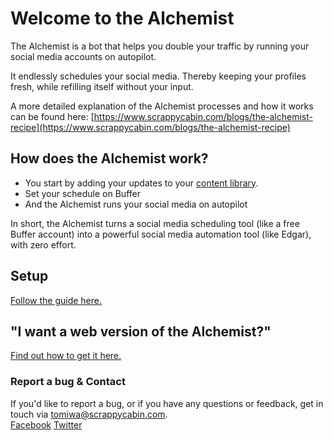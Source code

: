 # Welcome to the Alchemist
The Alchemist is a bot that helps you double your traffic by running your social media accounts on autopilot.

It endlessly schedules your social media. Thereby keeping your profiles fresh, while refilling itself without your input.

A more detailed explanation of the Alchemist processes and how it works can be found here:
[https://www.scrappycabin.com/blogs/the-alchemist-recipe](https://www.scrappycabin.com/blogs/the-alchemist-recipe)

## How does the Alchemist work?
- You start by adding your updates to your [content library](https://docs.google.com/spreadsheets/d/1cw_Wegrmo7imB5Uu06lydqXYOmWa5w6hc0kXsfz53xE/edit?usp=sharing).
- Set your schedule on Buffer
- And the Alchemist runs your social media on autopilot

In short, the Alchemist turns a social media scheduling tool (like a free Buffer account) into a powerful social media automation tool (like Edgar), with zero effort.

## Setup

[Follow the guide here.](https://www.scrappycabin.com/blogs/the-alchemist-recipe)


## "I want a web version of the Alchemist?"
[Find out how to get it here.](https://www.scrappycabin.com/blogs/the-alchemist-recipe)

### Report a bug & Contact
If you'd like to report a bug, or if you have any questions or feedback, get in touch via [tomiwa@scrappycabin.com](mailto:tomiwa@scrappycabin.com).
<br />
[Facebook](https://facebook.com/tomiwaAdey) [Twitter](https://twitter.com/tomiwaAdey)
